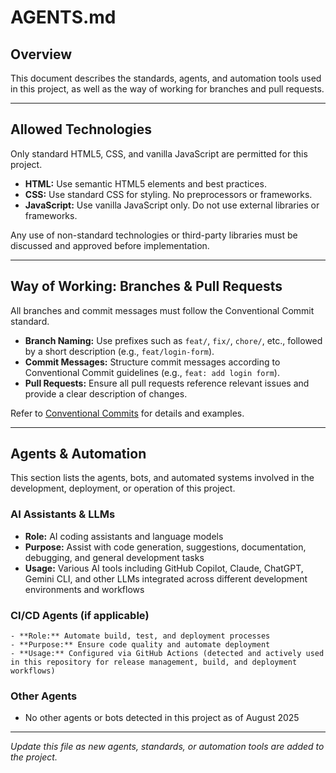 
# AGENTS.md

## Overview

This document describes the standards, agents, and automation tools used in this project, as well as the way of working for branches and pull requests.

---

## Allowed Technologies

Only standard HTML5, CSS, and vanilla JavaScript are permitted for this project.

- **HTML:** Use semantic HTML5 elements and best practices.
- **CSS:** Use standard CSS for styling. No preprocessors or frameworks.
- **JavaScript:** Use vanilla JavaScript only. Do not use external libraries or frameworks.

Any use of non-standard technologies or third-party libraries must be discussed and approved before implementation.

---

## Way of Working: Branches & Pull Requests

All branches and commit messages must follow the Conventional Commit standard.

- **Branch Naming:** Use prefixes such as `feat/`, `fix/`, `chore/`, etc., followed by a short description (e.g., `feat/login-form`).
- **Commit Messages:** Structure commit messages according to Conventional Commit guidelines (e.g., `feat: add login form`).
- **Pull Requests:** Ensure all pull requests reference relevant issues and provide a clear description of changes.

Refer to [Conventional Commits](https://www.conventionalcommits.org/) for details and examples.

---

## Agents & Automation

This section lists the agents, bots, and automated systems involved in the development, deployment, or operation of this project.

### AI Assistants & LLMs

- **Role:** AI coding assistants and language models
- **Purpose:** Assist with code generation, suggestions, documentation, debugging, and general development tasks
- **Usage:** Various AI tools including GitHub Copilot, Claude, ChatGPT, Gemini CLI, and other LLMs integrated across different development environments and workflows

### CI/CD Agents (if applicable)

	- **Role:** Automate build, test, and deployment processes
	- **Purpose:** Ensure code quality and automate deployment
	- **Usage:** Configured via GitHub Actions (detected and actively used in this repository for release management, build, and deployment workflows)

### Other Agents

- No other agents or bots detected in this project as of August 2025

---

*Update this file as new agents, standards, or automation tools are added to the project.*
